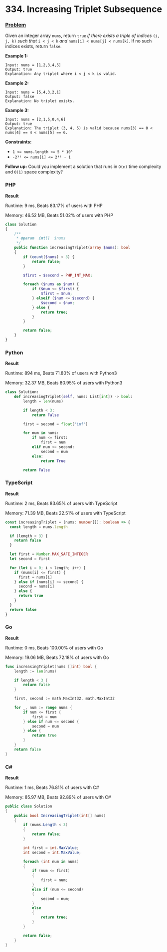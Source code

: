 # 334. Increasing Triplet Subsequence

### [Problem](https://leetcode.com/problems/increasing-triplet-subsequence/description/)

Given an integer array `nums`,
return `true` _if there exists a triple of indices_ `(i, j, k)` _such that_ `i < j < k` _and_
`nums[i] < nums[j] < nums[k]`.
If no such indices exists, return `false`.

**Example 1:**

```
Input: nums = [1,2,3,4,5]
Output: true
Explanation: Any triplet where i < j < k is valid.
```

**Example 2:**

```
Input: nums = [5,4,3,2,1]
Output: false
Explanation: No triplet exists.
```

**Example 3:**

```
Input: nums = [2,1,5,0,4,6]
Output: true
Explanation: The triplet (3, 4, 5) is valid because nums[3] == 0 < nums[4] == 4 < nums[5] == 6.
```

**Constraints:**

- `1 <= nums.length <= 5 * 10⁵`
- `-2³¹ <= nums[i] <= 2³¹ - 1`

**Follow up:** Could you implement a solution that runs in `O(n)` time complexity and `O(1)` space complexity?

### PHP

**Result**

Runtime: 9 ms, Beats 83.17% of users with PHP

Memory: 46.52 MB, Beats 51.02% of users with PHP

```php
class Solution
{
    /**
     * @param  int[]  $nums
     */
    public function increasingTriplet(array $nums): bool
    {
        if (count($nums) < 3) {
            return false;
        }

        $first = $second = PHP_INT_MAX;

        foreach ($nums as $num) {
            if ($num <= $first) {
                $first = $num;
            } elseif ($num <= $second) {
                $second = $num;
            } else {
                return true;
            }
        }

        return false;
    }
}
```

### Python

**Result**

Runtime: 894 ms, Beats 71.80% of users with Python3

Memory: 32.37 MB, Beats 80.95% of users with Python3

```python
class Solution:
    def increasingTriplet(self, nums: List[int]) -> bool:
        length = len(nums)

        if length < 3:
            return False

        first = second = float('inf')

        for num in nums:
            if num <= first:
                first = num
            elif num <= second:
                second = num
            else:
                return True

        return False
```

### TypeScript

**Result**

Runtime: 2 ms, Beats 83.65% of users with TypeScript

Memory: 71.39 MB, Beats 22.51% of users with TypeScript

```typescript
const increasingTriplet = (nums: number[]): boolean => {
  const length = nums.length

  if (length < 3) {
    return false
  }

  let first = Number.MAX_SAFE_INTEGER
  let second = first

  for (let i = 0; i < length; i++) {
    if (nums[i] <= first) {
      first = nums[i]
    } else if (nums[i] <= second) {
      second = nums[i]
    } else {
      return true
    }
  }
  return false
}
```

### Go

**Result**

Runtime: 0 ms, Beats 100.00% of users with Go

Memory: 19.06 MB, Beats 72.18% of users with Go

```go
func increasingTriplet(nums []int) bool {
	length := len(nums)

	if length < 3 {
		return false
	}

	first, second := math.MaxInt32, math.MaxInt32

	for _, num := range nums {
		if num <= first {
			first = num
		} else if num <= second {
			second = num
		} else {
			return true
		}
	}
	return false
}
```

### C#

**Result**

Runtime: 1 ms, Beats 76.81% of users with C#

Memory: 85.97 MB, Beats 92.89% of users with C#

```csharp
public class Solution
{
    public bool IncreasingTriplet(int[] nums)
    {
        if (nums.Length < 3)
        {
            return false;
        }

        int first = int.MaxValue;
        int second = int.MaxValue;

        foreach (int num in nums)
        {
            if (num <= first)
            {
                first = num;
            }
            else if (num <= second)
            {
                second = num;
            }
            else
            {
                return true;
            }
        }

        return false;
    }
}
```

